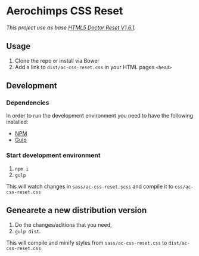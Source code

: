 # Aerochimps CSS Reset

_This project use as base [HTML5 Doctor Reset V1.6.1](http://html5doctor.com/html-5-reset-stylesheet/)._

## Usage

1. Clone the repo or install via Bower
2. Add a link to `dist/ac-css-reset.css` in your HTML pages `<head>`

## Development

### Dependencies

In order to run the development environment you need to have the following installed:
- [NPM](https://www.npmjs.com/)
- [Gulp](https://gulpjs.com/)


### Start development environment

1. `npm i`
2. `gulp`

This will watch changes in `sass/ac-css-reset.scss` and compile it to `css/ac-css-reset.css`

## Genearete a new distribution version

1. Do the changes/aditions that you need,
2. `gulp dist`.

This will compile and minify styles from `sass/ac-css-reset.css` to `dist/ac-css-reset.css`  